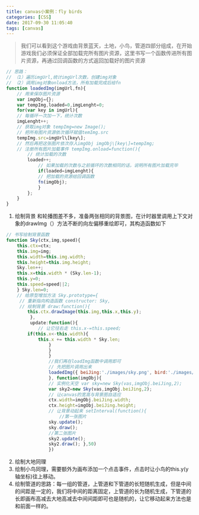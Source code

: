 ```yaml
---
title: canvas小案例：fly birds
categories: [CSS]
date: 2017-09-30 11:05:40
tags: [canvas]
---
```


> 我们可以看到这个游戏由背景蓝天，土地，小鸟，管道四部分组成，在开始游戏我们必须保证全部加载完所有图片资源，这里书写一个函数传进所有图片资源，再通过回调函数的方式返回加载好的图片资源 


```javascript
// 思路： 
// （1）遍历imgUrl,统计imgUrl次数，创建img对象 
// （2）调用img对象onload方法，所有加载完成后给fn 
function loadedImg(imgUrl,fn){ 
	// 用来保存图片资源 
	var imgObj={}; 
	var tempImg,loaded=0,imgLenght=0; 
	for(var key in imgUrl){ 
	// 每循环一次加一下，统计次数 
	imgLenght++; 
	// 获取img对象 tempImg=new Image(); 
	// 把所有图片资源依次循环赋值temImg.src 
	tempImg.src=imgUrl\[key\]; 
	// 然后再把这张图片依次存入imgObj imgObj\[key\]=tempImg; 
	// 注册所有图片加载事件 tempImg.onload=function(){ 
		// 统计加载的次数 
		loaded++;
			// 如果加载的次数与之前循环的次数相同的话，说明所有图片加载完毕 
			if(loaded=imgLenght){ 
			// 把加载的资源给回调函数 
			fn(imgObj); 
			} 
		}; 
	} 	
} 
```
1. 绘制背景 
和轮播图差不多，准备两张相同的背景图，在计时器里调用上下文对象的drawImg（）方法不断的向左偏移重绘即可，其构造函数如下 
```javascript
// 书写绘制背景函数 
function Sky(ctx,img,speed){ 
	this.ctx=ctx; 
	this.img=img; 
	this.width=this.img.width; 
	this.height=this.img.height; 
	Sky.len++; 
	this.x=this.width * (Sky.len-1); 
	this.y=0; 
	this.speed=speed||2; 
	} Sky.len=0; 
	// 给原型增加方法 Sky.prototype={
	 // 重新指向构造函数 constructor: Sky,
	 // 绘制背景 draw:function(){ 
	 	this.ctx.drawImage(this.img,this.x,this.y);
	 	 }, 
	 	 update:function(){ 
	 	 	// 让它往右走 this.x-=this.speed; 
		if(this.x<-this.width){ 
			this.x += this.width * Sky.len;
				}
				} 
				} 
				//我们再在loadImg函数中调用即可 
				// 先把图片调用出来 
				loadedImg({ beiJing:'./images/sky.png', bird:'./images/bird.png', land:'./images/land.png', pipeDown:'./images/pipeDown.png', pipeUp:'./images/pipeUp.png', 
				}, function(imgObj){ 
				// 实例化天空 var sky=new Sky(vas,imgObj.beiJing,2); 
				var sky2=new Sky(vas,imgObj.beiJing,2);
				// 让canvas的宽高与背景图自适应 
				ctx.width=imgObj.beiJing.width; 
				ctx.height=imgObj.beiJing.height; 
				// 让背景动起来 setInterval(function(){ 
					//第一张图片 
				sky.update(); 
				sky.draw(); 
				//第二张图片 
				sky2.update(); 
				sky2.draw(); },50) 
				})

 ```
2. 绘制大地同理 
3. 绘制小鸟同理，需要额外为画布添加一个点击事件，点击时让小鸟的this.y(y轴坐标)往上移动。 
4. 绘制管道的思路：每一组的管道，上管道和下管道的长短随机生成，但是中间的间距是一定的，我们将中间的距离固定，上管道的长为随机生成，下管道的长即画布高减去大地高减去中间间距即可也是随机的，让它移动起来方法也是和前面一样的。  
